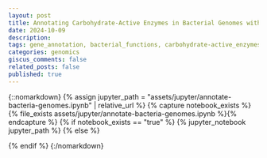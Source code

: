 ```yaml
---
layout: post
title: Annotating Carbohydrate-Active Enzymes in Bacterial Genomes with Python
date: 2024-10-09 
description: 
tags: gene_annotation, bacterial_functions, carbohydrate-active_enzymes, jupyter_notebook
categories: genomics
giscus_comments: false
related_posts: false
published: true
---
```


{::nomarkdown}
{% assign jupyter_path = "assets/jupyter/annotate-bacteria-genomes.ipynb" | relative_url %}
{% capture notebook_exists %}{% file_exists assets/jupyter/annotate-bacteria-genomes.ipynb %}{% endcapture %}
{% if notebook_exists == "true" %}
{% jupyter_notebook jupyter_path %}
{% else %}

{% endif %}
{:/nomarkdown}